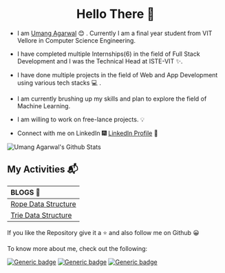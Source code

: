 <h1 align="center"> Hello There 👋 </h1>


* I am [Umang Agarwal](https://umangagarwal.tech/) :blush: . Currently I am a final year student from VIT Vellore in Computer Science Engineering.

* I have completed multiple Internships(6) in the field of Full Stack Development and I was the Technical Head at ISTE-VIT :sparkles:.

* I have done multiple projects in the field of Web and App Development using various tech stacks :computer: .

* I am currently brushing up my skills and plan to explore the field of Machine Learning.

* I am willing to work on free-lance projects. :bulb:

* Connect with me on LinkedIn :fireworks: [LinkedIn Profile](https://www.linkedin.com/in/umang-agarwal-5b227617b/) :sparkler:


 
![Umang Agarwal's Github Stats](https://github-readme-stats.vercel.app/api?username=umangagarwal11&show_icons=true_color=fff&icon_color=2cbe4e&text_color=262626)


## My Activities :mailbox_with_mail:

| BLOGS :open_book: 
| :--- 
| [Rope Data Structure](https://medium.com/underrated-data-structures-and-algorithms/rope-data-structure-e623d7862137)
| [Trie Data Structure](https://medium.com/underrated-data-structures-and-algorithms/trie-data-structure-fd9a2aa6fcb8) 

If you like the Repository give it a :star: and also follow me on Github :grinning:

To know more about me, check out the following:

[![Generic badge](https://img.shields.io/badge/Personal-Website-orange)](https://umangagarwal.tech)  [![Generic badge](https://img.shields.io/badge/LinkedIn-Profile-blue)](https://https://www.linkedin.com/in/umang-agarwal-5b227617b/)  [![Generic badge](https://img.shields.io/badge/My-Blogs-green)](https://medium.com/@agarwalumang012)

